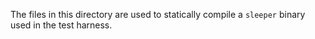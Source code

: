 The files in this directory are used to
statically compile a `sleeper` binary
used in the test harness.

